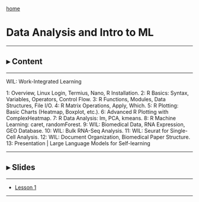 
[home](https://www.bioinfo-lab.com)

# Data Analysis and Intro to ML

--------------

## ▸ Content

---------------

WIL: Work-Integrated Learning

1: Overview, Linux Login, Termius, Nano, R Installation.
2: R Basics: Syntax, Variables, Operators, Control Flow.
3: R Functions, Modules, Data Structures, File I/O.
4: R Matrix Operations, Apply, Which.
5: R Plotting: Basic Charts (Heatmap, Boxplot, etc.).
6: Advanced R Plotting with ComplexHeatmap.
7: R Data Analysis: lm, PCA, kmeans.
8: R Machine Learning: caret, randomForest.
9: WIL: Biomedical Data, RNA Expression, GEO Database.
10: WIL: Bulk RNA-Seq Analysis.
11: WIL: Seurat for Single-Cell Analysis.
12: WIL: Document Organization, Biomedical Paper Structure.
13: Presentation | Large Language Models for Self-learning

---------------

## ▸ Slides

---------------

 * [Lesson 1](https://www.bioinfo-lab.com/courses/c02/s01/)


--------------


